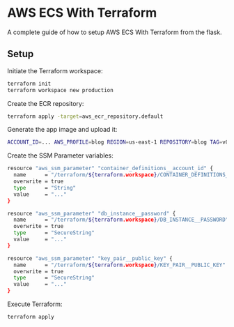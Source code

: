 # AWS ECS With Terraform

A complete guide of how to setup AWS ECS With Terraform from the flask.


## Setup

Initiate the Terraform workspace:

```sh
terraform init
terraform workspace new production
```

Create the ECR repository:

```sh
terraform apply -target=aws_ecr_repository.default
```

Generate the app image and upload it:

```sh
ACCOUNT_ID=... AWS_PROFILE=blog REGION=us-east-1 REPOSITORY=blog TAG=v0.1.0 ../release.sh
```

Create the SSM Parameter variables:

```sh
resource "aws_ssm_parameter" "container_definitions__account_id" {
  name      = "/terraform/${terraform.workspace}/CONTAINER_DEFINITIONS__ACCOUNT_ID"
  overwrite = true
  type      = "String"
  value     = "..."
}

resource "aws_ssm_parameter" "db_instance__password" {
  name      = "/terraform/${terraform.workspace}/DB_INSTANCE__PASSWORD"
  overwrite = true
  type      = "SecureString"
  value     = "..."
}

resource "aws_ssm_parameter" "key_pair__public_key" {
  name      = "/terraform/${terraform.workspace}/KEY_PAIR__PUBLIC_KEY"
  overwrite = true
  type      = "SecureString"
  value     = "..."
}
```

Execute Terraform:

```sh
terraform apply
```

